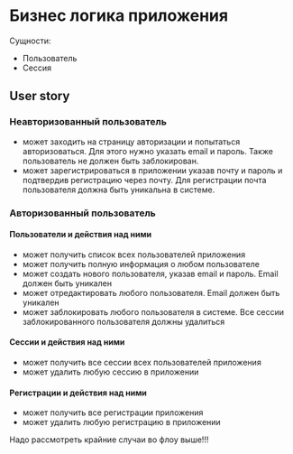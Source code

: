# Бизнес логика приложения

Сущности:
- Пользователь
- Сессия

## User story

### Неавторизованный пользователь
- может заходить на страницу авторизации и попытаться авторизоваться. Для этого нужно указать email и пароль. Также пользователь не должен быть заблокирован.
- может зарегистрироваться в приложении указав почту и пароль и подтвердив регистрацию через почту. Для регистрации почта пользователя должна быть уникальна в системе.

### Авторизованный пользователь

#### Пользователи и действия над ними

- может получить список всех пользователей приложения
- может получить полную информация о любом пользователе
- может создать нового пользователя, указав email и пароль. Email должен быть уникален
- может отредактировать любого пользователя. Email должен быть уникален
- может заблокировать любого пользователя в системе. Все сессии заблокированного пользователя должны удалиться

#### Сессии и действия над ними

- может получить все сессии всех пользователей приложения
- может удалить любую сессию в приложении

#### Регистрации и действия над ними

- может получить все регистрации приложения
- может удалить любую регистрацию в приложении


Надо рассмотреть крайние случаи во флоу выше!!!
